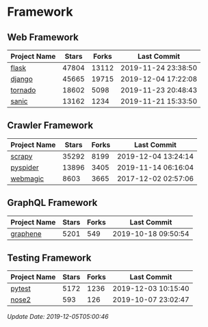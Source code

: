 # Framework

## Web Framework

| Project Name | Stars | Forks | Last Commit |
| ------------ | ----- | ----- | ----------- |
| [flask](https://github.com/pallets/flask) | 47804 | 13112 | 2019-11-24 23:38:50 |
| [django](https://github.com/django/django) | 45665 | 19715 | 2019-12-04 17:22:08 |
| [tornado](https://github.com/tornadoweb/tornado) | 18602 | 5098 | 2019-11-23 20:48:43 |
| [sanic](https://github.com/huge-success/sanic) | 13162 | 1234 | 2019-11-21 15:33:50 |

## Crawler Framework

| Project Name | Stars | Forks | Last Commit |
| ------------ | ----- | ----- | ----------- |
| [scrapy](https://github.com/scrapy/scrapy) | 35292 | 8199 | 2019-12-04 13:24:14 |
| [pyspider](https://github.com/binux/pyspider) | 13896 | 3405 | 2019-11-14 06:16:04 |
| [webmagic](https://github.com/code4craft/webmagic) | 8603 | 3665 | 2017-12-02 02:57:06 |

## GraphQL Framework

| Project Name | Stars | Forks | Last Commit |
| ------------ | ----- | ----- | ----------- |
| [graphene](https://github.com/graphql-python/graphene) | 5201 | 549 | 2019-10-18 09:50:54 |

## Testing Framework

| Project Name | Stars | Forks | Last Commit |
| ------------ | ----- | ----- | ----------- |
| [pytest](https://github.com/pytest-dev/pytest) | 5172 | 1236 | 2019-12-03 10:15:40 |
| [nose2](https://github.com/nose-devs/nose2) | 593 | 126 | 2019-10-07 23:02:47 |

*Update Date: 2019-12-05T05:00:46*